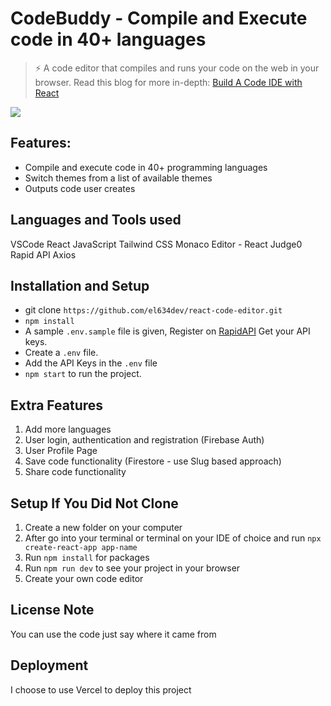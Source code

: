 # CodeBuddy - Compile and Execute code in 40+ languages

> ⚡️ A code editor that compiles and runs your code on the web in your browser.
> Read this blog for more in-depth: <a href="https://www.freecodecamp.org/news/how-to-build-react-based-code-editor/" target="__blank">Build A Code IDE with React</a>

<img src="https://github.com/manuarora700/react-code-editor/blob/main/demo.png" />

## Features: 
- Compile and execute code in 40+ programming languages
- Switch themes from a list of available themes
- Outputs code user creates

## Languages and Tools used
VSCode
React
JavaScript
Tailwind CSS
Monaco Editor - React
Judge0
Rapid API
Axios
## Installation and Setup

- git clone `https://github.com/el634dev/react-code-editor.git`
- `npm install`
- A sample `.env.sample` file is given, Register on <a href="https://rapidapi.com/judge0-official/api/judge0-ce/pricing" target="__blank">RapidAPI</a> Get your API keys.
- Create a `.env` file.
- Add the API Keys in the `.env` file
- `npm start` to run the project.

## Extra Features

1. Add more languages
2. User login, authentication and registration (Firebase Auth)
3. User Profile Page
4. Save code functionality (Firestore - use Slug based approach)
5. Share code functionality

## Setup If You Did Not Clone
1. Create a new folder on your computer
2. After go into your terminal or terminal on your IDE of choice and run `npx create-react-app app-name`
3. Run `npm install` for packages
4. Run `npm run dev` to see your project in your browser
5. Create your own code editor

## License Note
You can use the code just say where it came from

## Deployment
I choose to use Vercel to deploy this project
